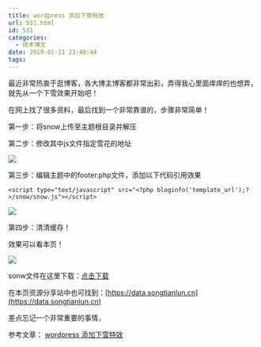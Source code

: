 ```yaml
---
title: wordpress 添加下雪特效
url: 531.html
id: 531
categories:
  - 技术博文
date: 2019-01-11 23:48:44
tags:
---
```


最近非常热衷于逛博客，各大博主博客都非常出彩，弄得我心里面痒痒的也想弄，就先从一个下雪效果开始吧！

在网上找了很多资料，最后找到一个非常靠谱的，步骤非常简单！

第一步：将snow上传至主题根目录并解压

第二步：修改其中js文件指定雪花的地址

![](https://blog.songtianlun.cn/wp-content/uploads/2019/01/image-4-1024x136.png)

第三步：编辑主题中的footer.php文件，添加以下代码引用效果

    <script type="text/javascript" src="<?php bloginfo('template_url');?>/snow/snow.js"></script>

![](https://blog.songtianlun.cn/wp-content/uploads/2019/01/image-3.png)

第四步：清清缓存！

效果可以看本页！

![](https://blog.songtianlun.cn/wp-content/uploads/2019/01/image-2.png)

sonw文件在这里下载：[点击下载](https://data.songtianlun.cn/website%20tools/wordpress-snow.zip)

在本页资源分享站中也可找到：[https://data.songtianlun.cn](https://data.songtianlun.cn)

差点忘记一个非常重要的事情，

参考文章： [wordpress 添加下雪特效](http://www.cyblogs.cn/archives/189)